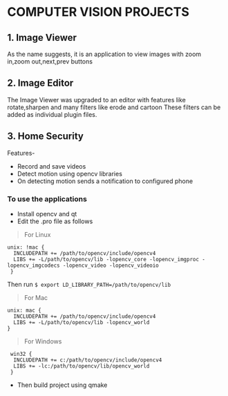 # COMPUTER VISION PROJECTS

## 1. Image Viewer
   As the name suggests, it is an application to view images with zoom in,zoom out,next,prev buttons
   
## 2. Image Editor
   The Image Viewer was upgraded to an editor with features like rotate,sharpen and many filters like erode and cartoon
   These filters can be added as individual plugin files.
   
## 3. Home Security
   Features-
   * Record and save videos
   * Detect motion using opencv libraries
   * On detecting motion sends a notification to configured phone

### To use the applications
 - Install opencv and qt
 - Edit the .pro file as follows
 >For Linux
  ```
  unix: !mac {
    INCLUDEPATH += /path/to/opencv/include/opencv4
    LIBS += -L/path/to/opencv/lib -lopencv_core -lopencv_imgproc -lopencv_imgcodecs -lopencv_video -lopencv_videoio
   }
  ```
  Then run `$ export LD_LIBRARY_PATH=/path/to/opencv/lib`
  >For Mac
  ```
  unix: mac {
    INCLUDEPATH += /path/to/opencv/include/opencv4
    LIBS += -L/path/to/opencv/lib -lopencv_world
  }
  ```
  >For Windows
  ```
   win32 {
    INCLUDEPATH += c:/path/to/opencv/include/opencv4
    LIBS += -lc:/path/to/opencv/lib/opencv_world
   }
  ```
  - Then build project using qmake
